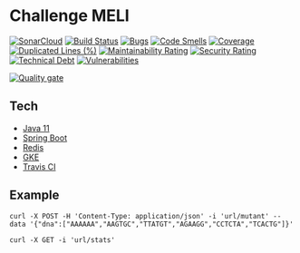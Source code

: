 # Challenge MELI
[![SonarCloud](https://sonarcloud.io/images/project_badges/sonarcloud-white.svg)](https://sonarcloud.io/dashboard?id=MathiRa_challenge)
[![Build Status](https://travis-ci.com/MathiRa/challenge.svg?branch=main)](https://travis-ci.com/MathiRa/challenge)
[![Bugs](https://sonarcloud.io/api/project_badges/measure?project=MathiRa_challenge&metric=bugs)](https://sonarcloud.io/dashboard?id=MathiRa_challenge)
[![Code Smells](https://sonarcloud.io/api/project_badges/measure?project=MathiRa_challenge&metric=code_smells)](https://sonarcloud.io/dashboard?id=MathiRa_challenge)
[![Coverage](https://sonarcloud.io/api/project_badges/measure?project=MathiRa_challenge&metric=coverage)](https://sonarcloud.io/dashboard?id=MathiRa_challenge)
[![Duplicated Lines (%)](https://sonarcloud.io/api/project_badges/measure?project=MathiRa_challenge&metric=duplicated_lines_density)](https://sonarcloud.io/dashboard?id=MathiRa_challenge)
[![Maintainability Rating](https://sonarcloud.io/api/project_badges/measure?project=MathiRa_challenge&metric=sqale_rating)](https://sonarcloud.io/dashboard?id=MathiRa_challenge)
[![Security Rating](https://sonarcloud.io/api/project_badges/measure?project=MathiRa_challenge&metric=security_rating)](https://sonarcloud.io/dashboard?id=MathiRa_challenge)
[![Technical Debt](https://sonarcloud.io/api/project_badges/measure?project=MathiRa_challenge&metric=sqale_index)](https://sonarcloud.io/dashboard?id=MathiRa_challenge)
[![Vulnerabilities](https://sonarcloud.io/api/project_badges/measure?project=MathiRa_challenge&metric=vulnerabilities)](https://sonarcloud.io/dashboard?id=MathiRa_challenge)

[![Quality gate](https://sonarcloud.io/api/project_badges/quality_gate?project=MathiRa_challenge)](https://sonarcloud.io/dashboard?id=MathiRa_challenge)

## Tech

- [Java 11](https://www.oracle.com/java/technologies/javase-jdk11-downloads.html)
- [Spring Boot](https://spring.io/projects/spring-boot)
- [Redis](https://redis.io/)
- [GKE](https://cloud.google.com/kubernetes-engine?hl=es)
- [Travis CI](https://travis-ci.org/)

## Example

```curl -X POST -H 'Content-Type: application/json' -i 'url/mutant' --data '{"dna":["AAAAAA","AAGTGC","TTATGT","AGAAGG","CCTCTA","TCACTG"]}'```

```curl -X GET -i 'url/stats'```



